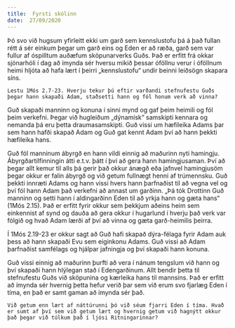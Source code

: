```yaml
---
title:  Fyrsti skólinn
date:  27/09/2020
---
```


Þó svo við hugsum yfirleitt ekki um garð sem kennslustofu þá á það fullan rétt á sér einkum þegar um garð eins og Eden er að ræða, garð sem var fullur af óspilltum auðæfum sköpunarverks Guðs. Það er erfitt frá okkar sjónarhóli í dag að ímynda sér hversu mikið þessar óföllnu verur í óföllnum heimi hljóta að hafa lært í þeirri „kennslustofu“ undir beinni leiðsögn skapara síns.

`Lestu 1Mós 2.7-23. Hverju tekur þú eftir varðandi stefnufestu Guðs þegar hann skapaði Adam, staðsetti hann og fól honum verk að vinna?`

Guð skapaði manninn og konuna í sinni mynd og gaf þeim heimili og fól þeim verkefni. Þegar við hugleiðum „dýnamísk“ samskipti kennara og nemanda þá eru þetta draumasamskipti. Guð vissi um hæfileika Adams þar sem hann hafði skapað Adam og Guð gat kennt Adam því að hann þekkti hæfileika hans.

Guð fól manninum ábyrgð en hann vildi einnig að maðurinn nyti hamingju. Ábyrgðartilfinningin átti e.t.v. þátt í því að gera hann hamingjusaman. Því að þegar allt kemur til alls þá gerir það okkur ánægð eða jafnvel hamingjusöm þegar okkur er falin ábyrgð og við getum fullnægt henni af trúmennsku. Guð þekkti innræti Adams og hann vissi hvers hann þarfnaðist til að vegna vel og því fól hann Adam það verkefni að annast um garðinn. „Þá tók Drottinn Guð manninn og setti hann í aldingarðinn Eden til að yrkja hann og gæta hans“ (1Mós 2.15). Það er erfitt fyrir okkur sem þekkjum aðeins heim sem einkennist af synd og dauða að gera okkur í hugarlund í hverju það verk var fólgið og hvað Adam lærði af því að vinna og gæta garð-heimilis þeirra.

Í 1Mós 2.19-23 er okkur sagt að Guð hafi skapað dýra-félaga fyrir Adam auk þess að hann skapaði Evu sem eiginkonu Adams. Guð vissi að Adam þarfnaðist samfélags og hjálpar jafningja og því skapaði hann konuna.

Guð vissi einnig að maðurinn þurfti að vera í nánum tengslum við hann og því skapaði hann hlýlegan stað í Edengarðinum. Allt bendir þetta til stefnufestu Guðs við sköpunina og kærleika hans til mannsins. Það er erfitt að ímynda sér hvernig þetta hefur verið þar sem við erum svo fjarlæg Eden í tíma, en það er samt gaman að ímynda sér það.

`Við getum enn lært af náttúrunni þó við séum fjarri Eden í tíma. Hvað er sumt af því sem við getum lært og hvernig getum við hagnýtt okkur það þegar við túlkum það í ljósi Ritningarinnar?`
